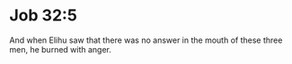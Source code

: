 # Job 32:5

And when Elihu saw that there was no answer in the mouth of these three men, he burned with anger.
